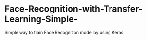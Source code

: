 # Face-Recognition-with-Transfer-Learning-Simple-
Simple way to train Face Recognition model by using Keras
